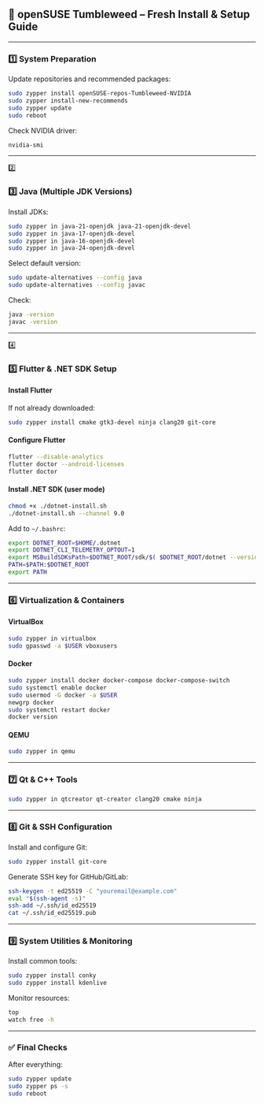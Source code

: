 ## 🧩 openSUSE Tumbleweed – Fresh Install & Setup Guide

---

### 1️⃣ System Preparation

Update repositories and recommended packages:

```bash
sudo zypper install openSUSE-repos-Tumbleweed-NVIDIA
sudo zypper install-new-recommends
sudo zypper update
sudo reboot
```

Check NVIDIA driver:

```bash
nvidia-smi
```

---
2️⃣

### 3️⃣ Java (Multiple JDK Versions)

Install JDKs:

```bash
sudo zypper in java-21-openjdk java-21-openjdk-devel
sudo zypper in java-17-openjdk-devel
sudo zypper in java-16-openjdk-devel
sudo zypper in java-24-openjdk-devel
```

Select default version:

```bash
sudo update-alternatives --config java
sudo update-alternatives --config javac
```

Check:

```bash
java -version
javac -version
```

---

4️⃣

### 5️⃣ Flutter & .NET SDK Setup

#### Install Flutter

If not already downloaded:

```bash
sudo zypper install cmake gtk3-devel ninja clang20 git-core
```

#### Configure Flutter

```bash
flutter --disable-analytics
flutter doctor --android-licenses
flutter doctor
```

#### Install .NET SDK (user mode)

```bash
chmod +x ./dotnet-install.sh
./dotnet-install.sh --channel 9.0
```

Add to `~/.bashrc`:

```bash
export DOTNET_ROOT=$HOME/.dotnet
export DOTNET_CLI_TELEMETRY_OPTOUT=1
export MSBuildSDKsPath=$DOTNET_ROOT/sdk/$( $DOTNET_ROOT/dotnet --version )/Sdks
PATH=$PATH:$DOTNET_ROOT
export PATH
```

---

### 6️⃣ Virtualization & Containers

#### VirtualBox

```bash
sudo zypper in virtualbox
sudo gpasswd -a $USER vboxusers
```

#### Docker

```bash
sudo zypper install docker docker-compose docker-compose-switch
sudo systemctl enable docker
sudo usermod -G docker -a $USER
newgrp docker
sudo systemctl restart docker
docker version
```

#### QEMU

```bash
sudo zypper in qemu
```

---

### 7️⃣ Qt & C++ Tools

```bash
sudo zypper in qtcreator qt-creator clang20 cmake ninja
```

---

### 8️⃣ Git & SSH Configuration

Install and configure Git:

```bash
sudo zypper install git-core
```

Generate SSH key for GitHub/GitLab:

```bash
ssh-keygen -t ed25519 -C "youremail@example.com"
eval "$(ssh-agent -s)"
ssh-add ~/.ssh/id_ed25519
cat ~/.ssh/id_ed25519.pub
```

---

### 9️⃣ System Utilities & Monitoring

Install common tools:

```bash
sudo zypper install conky
sudo zypper install kdenlive
```

Monitor resources:

```bash
top
watch free -h
```

---

### ✅ Final Checks

After everything:

```bash
sudo zypper update
sudo zypper ps -s
sudo reboot
```